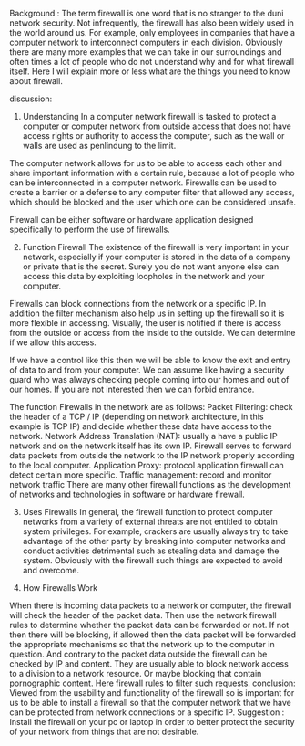 Background :
The term firewall is one word that is no stranger to the duni network security. Not infrequently, the firewall has also been widely used in the world around us. For example, only employees in companies that have a computer network to interconnect computers in each division. Obviously there are many more examples that we can take in our surroundings and often times a lot of people who do not understand why and for what firewall itself. Here I will explain more or less what are the things you need to know about firewall.

discussion:

1. Understanding
In a computer network firewall is tasked to protect a computer or computer network from outside access that does not have access rights or authority to access the computer, such as the wall or walls are used as penlindung to the limit.

The computer network allows for us to be able to access each other and share important information with a certain rule, because a lot of people who can be interconnected in a computer network. Firewalls can be used to create a barrier or a defense to any computer filter that allowed any access, which should be blocked and the user which one can be considered unsafe.

Firewall can be either software or hardware application designed specifically to perform the use of firewalls.

2. Function Firewall
The existence of the firewall is very important in your network, especially if your computer is stored in the data of a company or private that is the secret. Surely you do not want anyone else can access this data by exploiting loopholes in the network and your computer.

Firewalls can block connections from the network or a specific IP. In addition the filter mechanism also help us in setting up the firewall so it is more flexible in accessing. Visually, the user is notified if there is access from the outside or access from the inside to the outside. We can determine if we allow this access.

If we have a control like this then we will be able to know the exit and entry of data to and from your computer. We can assume like having a security guard who was always checking people coming into our homes and out of our homes. If you are not interested then we can forbid entrance.

The function Firewalls in the network are as follows:
Packet Filtering: check the header of a TCP / IP (depending on network architecture, in this example is TCP IP) and decide whether these data have access to the network.
Network Address Translation (NAT): usually a have a public IP network and on the network itself has its own IP. Firewall serves to forward data packets from outside the network to the IP network properly according to the local computer.
Application Proxy: protocol application firewall can detect certain more specific.
Traffic management: record and monitor network traffic
There are many other firewall functions as the development of networks and technologies in software or hardware firewall.

3. Uses Firewalls
In general, the firewall function to protect computer networks from a variety of external threats are not entitled to obtain system privileges. For example, crackers are usually always try to take advantage of the other party by breaking into computer networks and conduct activities detrimental such as stealing data and damage the system. Obviously with the firewall such things are expected to avoid and overcome.

4. How Firewalls Work

When there is incoming data packets to a network or computer, the firewall will check the header of the packet data. Then use the network firewall rules to determine whether the packet data can be forwarded or not. If not then there will be blocking, if allowed then the data packet will be forwarded the appropriate mechanisms so that the network up to the computer in question.
And contrary to the packet data outside the firewall can be checked by IP and content. They are usually able to block network access to a division to a network resource. Or maybe blocking that contain pornographic content. Here firewall rules to filter such requests.
conclusion:
Viewed from the usability and functionality of the firewall so is important for us to be able to install a firewall so that the computer network that we have can be protected from network connections or a specific IP.
Suggestion :
Install the firewall on your pc or laptop in order to better protect the security of your network from things that are not desirable.

